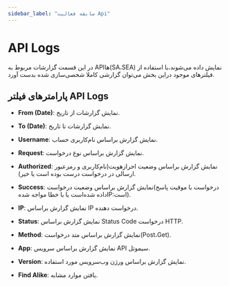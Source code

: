 ```yaml
---
sidebar_label: "سابقه فعالیت Api"
---
```

<head>
  <title>سابقه فعالیت Api  | مستندات سیموتل</title>
</head>

# API Logs

در این قسمت گزارشات مربوط به APIها(SA،SEA) نمایش داده می‌شوند،با استفاده از فیلتر‌های موجود دراین بخش می‌توان گزارشی کاملا شخصی‌سازی شده بدست آورد.


## پارامترهای فیلتر API Logs

- **From (Date)**: نمایش گزارشات از تاریخ.

- **To (Date)**: نمایش گزارشات تا تاریخ.

- **Username**: نمایش گزارش براساس نام‌کاربری حساب.

- **Request**: نمایش گزارش براساس نوع درخواست.

- **Authorized**: نمایش گزارش براساس وضعیت احرازهویت(نام‌کاربری و رمزعبور ارسالی در درخواست درست بوده است یا خیر).

- **Success**: نمایش گزارش براساس وضعیت درخواست(درخواست با موقیت پاسخ داده شده‌است یا با خطا مواجه شده‌IP:است).

- **IP**: نمایش گزارش براساس IP درخواست دهنده.

- **Status**: نمایش گزارش براساس Status Code درخواست HTTP.

- **Method**: نمایش گزارش براساس متد درخواست(Post،Get).

- **App**: نمایش گزارش براساس سرویس‌ API سیموتل.

- **Version**: نمایش گزارش براساس ورژن وب‌سرویس مورد استفاده.

- **Find Alike**: یافتن موارد مشابه.
